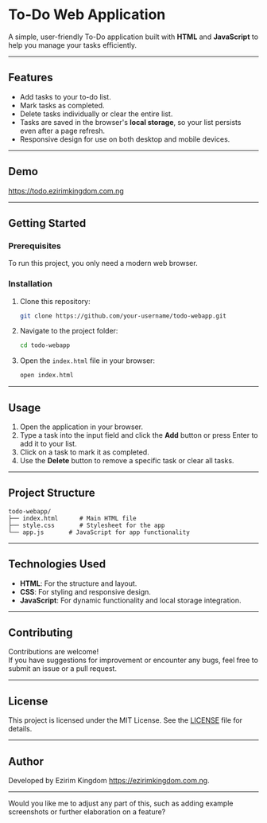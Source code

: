 # To-Do Web Application

A simple, user-friendly To-Do application built with **HTML** and **JavaScript** to help you manage your tasks efficiently.

---

## Features

- Add tasks to your to-do list.
- Mark tasks as completed.
- Delete tasks individually or clear the entire list.
- Tasks are saved in the browser's **local storage**, so your list persists even after a page refresh.
- Responsive design for use on both desktop and mobile devices.

---

## Demo

https://todo.ezirimkingdom.com.ng

---

## Getting Started

### Prerequisites
To run this project, you only need a modern web browser.

### Installation

1. Clone this repository:
   ```bash
   git clone https://github.com/your-username/todo-webapp.git
   ```

2. Navigate to the project folder:
   ```bash
   cd todo-webapp
   ```

3. Open the `index.html` file in your browser:
   ```bash
   open index.html
   ```

---

## Usage

1. Open the application in your browser.
2. Type a task into the input field and click the **Add** button or press Enter to add it to your list.
3. Click on a task to mark it as completed.
4. Use the **Delete** button to remove a specific task or clear all tasks.

---

## Project Structure

```
todo-webapp/
├── index.html      # Main HTML file
├── style.css       # Stylesheet for the app
└── app.js       # JavaScript for app functionality
```

---

## Technologies Used

- **HTML**: For the structure and layout.
- **CSS**: For styling and responsive design.
- **JavaScript**: For dynamic functionality and local storage integration.

---

## Contributing

Contributions are welcome!  
If you have suggestions for improvement or encounter any bugs, feel free to submit an issue or a pull request.

---

## License

This project is licensed under the MIT License. See the [LICENSE](LICENSE) file for details.

---

## Author

Developed by Ezirim Kingdom https://ezirimkingdom.com.ng.

---

Would you like me to adjust any part of this, such as adding example screenshots or further elaboration on a feature?
